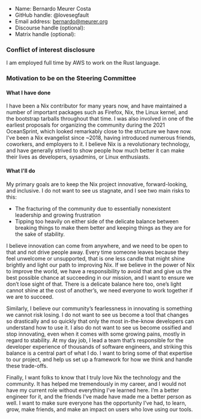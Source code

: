 - Name: Bernardo Meurer Costa
- GitHub handle: @lovesegfault
- Email address: bernardo@meurer.org
- Discourse handle (optional):
- Matrix handle (optional):

### Conflict of interest disclosure

I am employed full time by AWS to work on the Rust language.

### Motivation to be on the Steering Committee

#### What I have done

I have been a Nix contributor for many years now, and have maintained a number of important packages such as Firefox, Nix, the Linux kernel, and the bootstrap tarballs throughout that time. I was also involved in one of the earliest proposals for organizing the community during the 2021 OceanSprint, which looked remarkably close to the structure we have now. I’ve been a Nix evangelist since ~2018, having introduced numerous friends, coworkers, and employers to it. I believe Nix is a revolutionary technology, and have generally strived to show people how much better it can make their lives as developers, sysadmins, or Linux enthusiasts.

#### What I'll do

My primary goals are to keep the Nix project innovative, forward-looking, and inclusive. I do not want to see us stagnate, and I see two main risks to this:

- The fracturing of the community due to essentially nonexistent leadership and growing frustration
- Tipping too heavily on either side of the delicate balance between breaking things to make them better and keeping things as they are for the sake of stability.

I believe innovation can come from anywhere, and we need to be open to that and not drive people away. Every time someone leaves because they feel unwelcome or unsupported, that is one less candle that might shine brightly and light our path to improving Nix. If we believe in the power of Nix to improve the world, we have a responsibility to avoid that and give us the best possible chance at succeeding in our mission, and I want to ensure we don’t lose sight of that. There is a delicate balance here too, one’s light cannot shine at the cost of another’s, we need everyone to work together if we are to succeed.

Similarly, I believe our community’s fearlessness in innovating is something we cannot risk losing. I do not want to see us become a tool that changes so drastically and so quickly that only the most in-the-know developers can understand how to use it. I also do not want to see us become ossified and stop innovating, even when it comes with some growing pains, mostly in regard to stability. At my day job, I lead a team that’s responsible for the developer experience of thousands of software engineers, and striking this balance is a central part of what I do. I want to bring some of that expertise to our project, and help us set up a framework for how we think and handle these trade-offs.

Finally, I want folks to know that I truly love Nix the technology and the community. It has helped me tremendously in my career, and I would not have my current role without everything I’ve learned here. I’m a better engineer for it, and the friends I’ve made have made me a better person as well. I want to make sure everyone has the opportunity I’ve had, to learn, grow, make friends, and make an impact on users who love using our tools.
